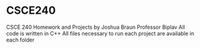 # CSCE240

CSCE 240 Homework and Projects by Joshua Braun
Professor Biplav
All code is written in C++
All files necessary to run each project are available in each folder
